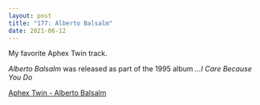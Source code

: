 ```yaml
---
layout: post  
title: "177: Alberto Balsalm"  
date: 2021-06-12  
---
```


My favorite Aphex Twin track.

*Alberto Balsalm* was released as part of the 1995 album *…I Care Because You Do*

[Aphex Twin - Alberto Balsalm](https://youtu.be/ulj5UJ5GHvE)
